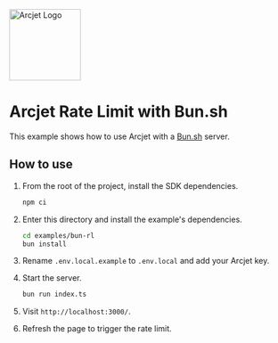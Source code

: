 <a href="https://arcjet.com" target="_arcjet-home">
  <picture>
    <source media="(prefers-color-scheme: dark)" srcset="https://arcjet.com/arcjet-logo-minimal-dark-mark-all.svg">
    <img src="https://arcjet.com/arcjet-logo-minimal-light-mark-all.svg" alt="Arcjet Logo" height="128" width="auto">
  </picture>
</a>

# Arcjet Rate Limit with Bun.sh

This example shows how to use Arcjet with a
[Bun.sh](https://bun.sh/guides/http/server) server.

## How to use

1. From the root of the project, install the SDK dependencies.

   ```bash
   npm ci
   ```

2. Enter this directory and install the example's dependencies.

   ```bash
   cd examples/bun-rl
   bun install
   ```

3. Rename `.env.local.example` to `.env.local` and add your Arcjet key.

4. Start the server.

   ```bash
   bun run index.ts
   ```

5. Visit `http://localhost:3000/`.
6. Refresh the page to trigger the rate limit.
